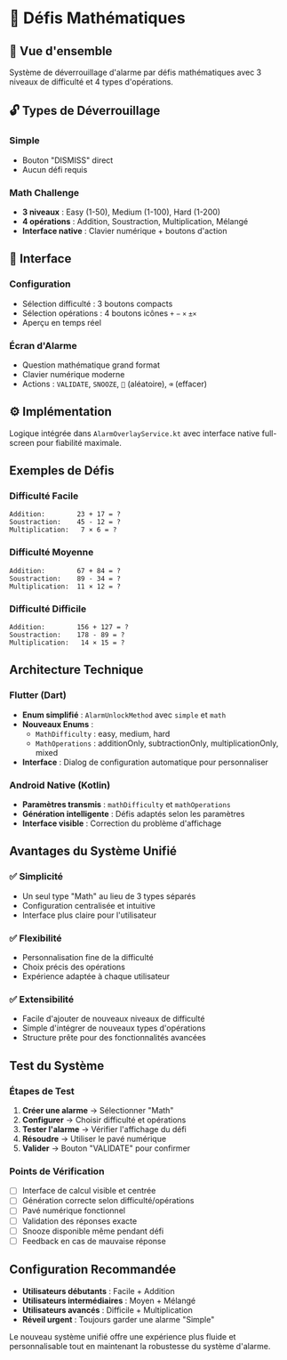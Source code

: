 # 🧮 Défis Mathématiques

## 🎯 Vue d'ensemble

Système de déverrouillage d'alarme par défis mathématiques avec 3 niveaux de difficulté et 4 types d'opérations.

## 🔓 Types de Déverrouillage

### Simple
- Bouton "DISMISS" direct
- Aucun défi requis

### Math Challenge
- **3 niveaux** : Easy (1-50), Medium (1-100), Hard (1-200)
- **4 opérations** : Addition, Soustraction, Multiplication, Mélangé
- **Interface native** : Clavier numérique + boutons d'action

## 🎨 Interface

### Configuration
- Sélection difficulté : 3 boutons compacts
- Sélection opérations : 4 boutons icônes `+` `−` `×` `±×`
- Aperçu en temps réel

### Écran d'Alarme
- Question mathématique grand format
- Clavier numérique moderne
- Actions : `VALIDATE`, `SNOOZE`, `🎲` (aléatoire), `⌫` (effacer)

## ⚙️ Implémentation

Logique intégrée dans `AlarmOverlayService.kt` avec interface native full-screen pour fiabilité maximale.

## Exemples de Défis

### Difficulté Facile

```
Addition:        23 + 17 = ?
Soustraction:    45 - 12 = ?
Multiplication:   7 × 6 = ?
```

### Difficulté Moyenne

```
Addition:        67 + 84 = ?
Soustraction:    89 - 34 = ?
Multiplication:  11 × 12 = ?
```

### Difficulté Difficile

```
Addition:        156 + 127 = ?
Soustraction:    178 - 89 = ?
Multiplication:   14 × 15 = ?
```

## Architecture Technique

### Flutter (Dart)

- **Enum simplifié** : `AlarmUnlockMethod` avec `simple` et `math`
- **Nouveaux Enums** :
  - `MathDifficulty` : easy, medium, hard
  - `MathOperations` : additionOnly, subtractionOnly, multiplicationOnly, mixed
- **Interface** : Dialog de configuration automatique pour personnaliser

### Android Native (Kotlin)

- **Paramètres transmis** : `mathDifficulty` et `mathOperations`
- **Génération intelligente** : Défis adaptés selon les paramètres
- **Interface visible** : Correction du problème d'affichage

## Avantages du Système Unifié

### ✅ **Simplicité**

- Un seul type "Math" au lieu de 3 types séparés
- Configuration centralisée et intuitive
- Interface plus claire pour l'utilisateur

### ✅ **Flexibilité**

- Personnalisation fine de la difficulté
- Choix précis des opérations
- Expérience adaptée à chaque utilisateur

### ✅ **Extensibilité**

- Facile d'ajouter de nouveaux niveaux de difficulté
- Simple d'intégrer de nouveaux types d'opérations
- Structure prête pour des fonctionnalités avancées

## Test du Système

### Étapes de Test

1. **Créer une alarme** → Sélectionner "Math"
2. **Configurer** → Choisir difficulté et opérations
3. **Tester l'alarme** → Vérifier l'affichage du défi
4. **Résoudre** → Utiliser le pavé numérique
5. **Valider** → Bouton "VALIDATE" pour confirmer

### Points de Vérification

- [ ] Interface de calcul visible et centrée
- [ ] Génération correcte selon difficulté/opérations
- [ ] Pavé numérique fonctionnel
- [ ] Validation des réponses exacte
- [ ] Snooze disponible même pendant défi
- [ ] Feedback en cas de mauvaise réponse

## Configuration Recommandée

- **Utilisateurs débutants** : Facile + Addition
- **Utilisateurs intermédiaires** : Moyen + Mélangé
- **Utilisateurs avancés** : Difficile + Multiplication
- **Réveil urgent** : Toujours garder une alarme "Simple"

Le nouveau système unifié offre une expérience plus fluide et personnalisable tout en maintenant la robustesse du système d'alarme.
